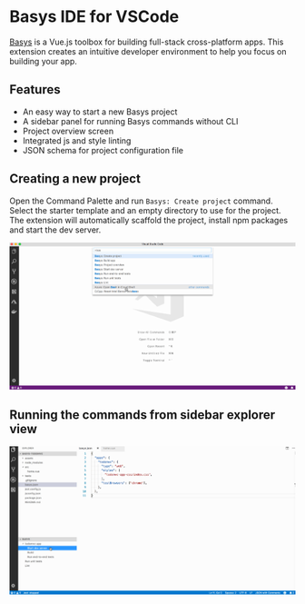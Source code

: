 # Basys IDE for VSCode

[Basys](https://github.com/basys/basys) is a Vue.js toolbox for building full-stack cross-platform apps. This extension creates an intuitive developer environment to help you focus on building your app.

## Features

* An easy way to start a new Basys project
* A sidebar panel for running Basys commands without CLI
* Project overview screen
* Integrated js and style linting
* JSON schema for project configuration file

## Creating a new project

Open the Command Palette and run `Basys: Create project` command. Select the starter template and an empty directory to use for the project. The extension will automatically scaffold the project, install npm packages and start the dev server.

![Create project](assets/create-project.gif)

## Running the commands from sidebar explorer view

![Sidebar view](assets/sidebar-view.gif)

